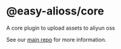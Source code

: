 # @easy-alioss/core
A core plugin to upload assets to aliyun oss

See our [main repo](https://github.com/MIchaelJier/easy-alioss) for more information.